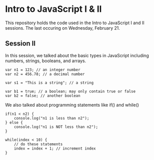 # Intro to JavaScript I & II

This repository holds the code used in the Intro to JavaScript I and II sessions. The last occuring on Wednesday, February 21.

## Session II

In this session, we talked about the basic types in JavaScript including numbers, strings, booleans, and arrays.

    var n1 = 123; // an integer number
    var n2 = 456.78; // a decimal number

    var s1 = "This is a string"; // a string

    var b1 = true; // a boolean; may only contain true or false
    var b2 = false; // another boolean

We also talked about programming statements like if() and while()

    if(n1 < n2) {
        console.log("n1 is less than n2");
    } else {
        console.log("n1 is NOT less than n2");
    }

    while(index < 10) {
        // do these statements
        index = index + 1; // increment index
    }